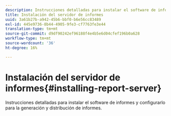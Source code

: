 ```yaml
---
description: Instrucciones detalladas para instalar el software de informes y configurarlo para la generación y distribución de informes.
title: Instalación del servidor de informes
uuid: 3a61b27b-a942-45b6-bbf0-b6e56cc83489
exl-id: 445e9736-8b44-4905-9fe3-cf7763fe3e44
translation-type: tm+mt
source-git-commit: d9df90242ef96188f4e4b5e6d04cfef196b0a628
workflow-type: tm+mt
source-wordcount: '36'
ht-degree: 16%

---
```


# Instalación del servidor de informes{#installing-report-server}

Instrucciones detalladas para instalar el software de informes y configurarlo para la generación y distribución de informes.
